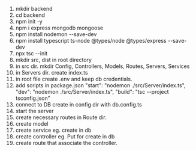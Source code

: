 1. mkdir backend
2. cd backend
3. npm init -y
4. npm i express mongodb mongoose
5. npm install nodemon --save-dev
6. npm install typescript ts-node @types/node @types/express --save-dev
7. npx tsc --init
8. mkdir src, dist in root directory
9. in src dir. mkdir Config, Controllers, Models, Routes, Servers, Services
10. in Servers dir. create index.ts
11. in root file create .env and keep db credentials.
12. add scripts in package.json
        "start": "nodemon ./src/Server/index.ts",
        "dev": "nodemon ./src/Server/index.ts",
        "build": "tsc --project tsconfig.json"
13. connect to DB create in config dir with db.config.ts
14. start the server
15. create necessary routes in Route dir.
16. create model
17. create service eg. create in db
18. create controller eg. Put for create in db
19. create route that associate the controller.